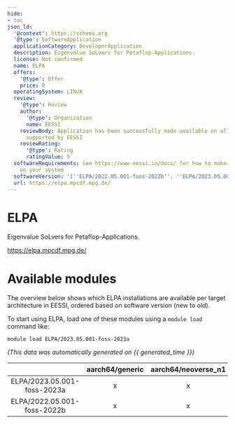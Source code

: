 ```yaml
---
hide:
- toc
json_ld:
  '@context': https://schema.org
  '@type': SoftwareApplication
  applicationCategory: DeveloperApplication
  description: Eigenvalue SoLvers for Petaflop-Applications.
  license: Not confirmed
  name: ELPA
  offers:
    '@type': Offer
    price: 0
  operatingSystem: LINUX
  review:
    '@type': Review
    author:
      '@type': Organization
      name: EESSI
    reviewBody: Application has been successfully made available on all architectures
      supported by EESSI
    reviewRating:
      '@type': Rating
      ratingValue: 5
  softwareRequirements: See https://www.eessi.io/docs/ for how to make EESSI available
    on your system
  softwareVersion: '[''ELPA/2022.05.001-foss-2022b'', ''ELPA/2023.05.001-foss-2023a'']'
  url: https://elpa.mpcdf.mpg.de/
---
```


ELPA
====


Eigenvalue SoLvers for Petaflop-Applications.

https://elpa.mpcdf.mpg.de/
# Available modules


The overview below shows which ELPA installations are available per target architecture in EESSI, ordered based on software version (new to old).

To start using ELPA, load one of these modules using a `module load` command like:

```shell
module load ELPA/2023.05.001-foss-2023a
```

*(This data was automatically generated on {{ generated_time }})*  

| |aarch64/generic|aarch64/neoverse_n1|aarch64/neoverse_v1|aarch64/nvidia|x86_64/generic|x86_64/amd/zen2|x86_64/amd/zen3|x86_64/amd/zen4|x86_64/intel/haswell|x86_64/intel/sapphirerapids|x86_64/intel/skylake_avx512|aarch64/nvidia/grace|
| :---: | :---: | :---: | :---: | :---: | :---: | :---: | :---: | :---: | :---: | :---: | :---: | :---: |
|ELPA/2023.05.001-foss-2023a|x|x|x|-|x|x|x|x|x|x|x|x|
|ELPA/2022.05.001-foss-2022b|x|x|x|-|x|x|x|x|x|x|x|x|

